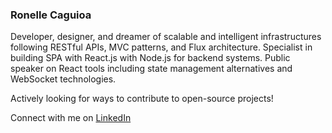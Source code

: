 ### Ronelle Caguioa

Developer, designer, and dreamer of scalable and intelligent infrastructures following RESTful APIs, MVC patterns, and Flux architecture. Specialist in building SPA with React.js with Node.js for backend systems. Public speaker on React tools including state management alternatives and WebSocket technologies.

Actively looking for ways to contribute to open-source projects!

Connect with me on [LinkedIn](https://www.linkedin.com/in/ronellecaguioa/)

<!--
**ronellecaguioa/ronellecaguioa** is a ✨ _special_ ✨ repository because its `README.md` (this file) appears on your GitHub profile.

Here are some ideas to get you started:

- 🔭 I’m currently working on ...
- 🌱 I’m currently learning ...
- 👯 I’m looking to collaborate on ...
- 🤔 I’m looking for help with ...
- 💬 Ask me about ...
- 📫 How to reach me: ...
- 😄 Pronouns: ...
- ⚡ Fun fact: ...
-->
